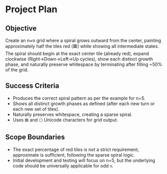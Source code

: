# Project Plan

## Objective
Create an n×n grid where a spiral grows outward from the center, painting approximately half the tiles red (🟥) while showing all intermediate states. The spiral should begin at the exact center tile (already red), expand clockwise (Right→Down→Left→Up cycles), show each distinct growth phase, and naturally preserve whitespace by terminating after filling ~50% of the grid.

## Success Criteria
- Produces the correct spiral pattern as per the example for n=5.
- Shows all distinct growth phases as defined (after each new turn or each new set of tiles).
- Naturally preserves whitespace, creating a sparse spiral.
- Uses `🟥` and `⬜` Unicode characters for grid output.

## Scope Boundaries
- The exact percentage of red tiles is not a strict requirement; approximate is sufficient, following the sparse spiral logic.
- Initial development and testing will focus on n=5, but the underlying code should be universally applicable for odd `n`.